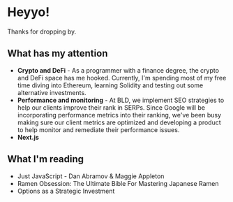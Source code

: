# Heyyo!

Thanks for dropping by.

## What has my attention
- **Crypto and DeFi** - As a programmer with a finance degree, the crypto and DeFi space has me hooked. Currently, I'm spending most of my free time diving into Ethereum, learning Solidity and testing out some alternative investments.
- **Performance and monitoring** - At BLD, we implement SEO strategies to help our clients improve their rank in SERPs. Since Google will be incorporating performance metrics into their ranking, we've been busy making sure our client metrics are optimized and developing a product to help monitor and remediate their performance issues.
- **Next.js**

## What I'm reading
- Just JavaScript - Dan Abramov & Maggie Appleton
- Ramen Obsession: The Ultimate Bible For Mastering Japanese Ramen
- Options as a Strategic Investment
